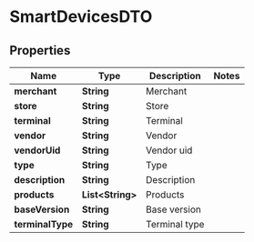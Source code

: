 
# SmartDevicesDTO

## Properties
Name | Type | Description | Notes
------------ | ------------- | ------------- | -------------
**merchant** | **String** | Merchant | 
**store** | **String** | Store | 
**terminal** | **String** | Terminal | 
**vendor** | **String** | Vendor | 
**vendorUid** | **String** | Vendor uid | 
**type** | **String** | Type | 
**description** | **String** | Description | 
**products** | **List&lt;String&gt;** | Products | 
**baseVersion** | **String** | Base version | 
**terminalType** | **String** | Terminal type | 



